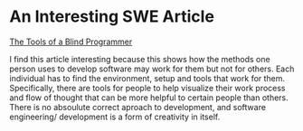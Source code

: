<h1> An Interesting SWE Article </h1>

[The Tools of a Blind Programmer](https://www.parhamdoustdar.com/2016/04/03/tools-of-blind-programmer/)

<p> I find this article interesting because this shows how the methods one person uses to develop software may work for them but not for others. Each individual has to find the environment, setup and tools that work for them. Specifically, there are tools for people to help visualize their work process and flow of thought that can be more helpful to certain people than others. There is no absoulute correct aproach to development, and software engineering/ development is a form of creativity in itself. </p>
